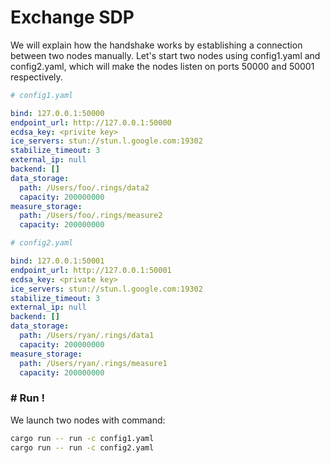 # Exchange SDP

We will explain how the handshake works by establishing a connection between two nodes manually. Let's start two nodes using config1.yaml and config2.yaml, which will make the nodes listen on ports 50000 and 50001 respectively.

```yaml
# config1.yaml

bind: 127.0.0.1:50000
endpoint_url: http://127.0.0.1:50000
ecdsa_key: <privite key>
ice_servers: stun://stun.l.google.com:19302
stabilize_timeout: 3
external_ip: null
backend: []
data_storage:
  path: /Users/foo/.rings/data2
  capacity: 200000000
measure_storage:
  path: /Users/foo/.rings/measure2
  capacity: 200000000

```

```yaml
# config2.yaml

bind: 127.0.0.1:50001
endpoint_url: http://127.0.0.1:50001
ecdsa_key: <private key>
ice_servers: stun://stun.l.google.com:19302
stabilize_timeout: 3
external_ip: null
backend: []
data_storage:
  path: /Users/ryan/.rings/data1
  capacity: 200000000
measure_storage:
  path: /Users/ryan/.rings/measure1
  capacity: 200000000

```

### # Run !

We launch two nodes with command:

```bash
cargo run -- run -c config1.yaml
cargo run -- run -c config2.yaml
```

